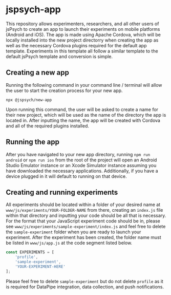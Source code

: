 # jspsych-app

This repository allows experimenters, researchers, and all other users of jsPsych to create an app to launch their experiments on mobile platforms (Android and iOS). The app is made using Apache Cordova, which will be locally installed into the new project directorry when creating the app as well as the necessary Cordova plugins required for the default app template. Experiments in this template all follow a similar template to the default jsPsych template and conversion is simple.

## Creating a new app

Running the following command in your command line / terminal will allow the user to start the creation process for your new app.
```
npx @jspsych/new-app
```
Upon running this command, the user will be asked to create a name for their new project, which will be used as the name of the directory the app is located in. After inputting the name, the app will be created with Cordova and all of the required plugins installed.

## Running the app

After you have navigated to your new app directory, running `npm run android` or `npm run ios` from the root of the project will open an Android Studio Emulator instance or an Xcode Simulator instance assuming you have downloaded the necessary applications. Additionally, if you have a device plugged in it will default to running on that device.

## Creating and running experiments

All experiments should be located within a folder of your desired name at `www/js/experiments/YOUR-FOLDER-NAME` from there, creating an `index.js` file within that directory and inputting your code should be all that is necessary. For the format that your JavaScript experiment code should be in, please see `www/js/experiments/sample-experiment/index.js` and feel free to delete the `sample-experiment` folder when you are ready to launch your experiment. After the experiment has been created, the folder name must be listed in `www/js/app.js` at the code segment listed below.
```js
const EXPERIMENTS = [
    'profile',
    'sample-experiment',
    'YOUR-EXPERIMENT-HERE'
];
```
Please feel free to delete `sample-experiment` but do not delete `profile` as it is required for DataPipe integration, data collection, and push notifications.